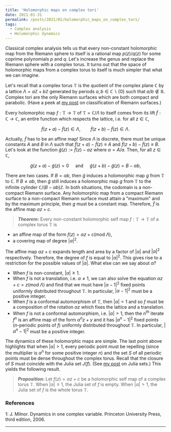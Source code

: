 ```yaml
---
title: 'Holomorphic maps on complex tori'
date: 2021-01-31
permalink: /posts/2021/01/holomorphic_maps_on_complex_tori/
tags:
  - Complex analysis
  - Holomorphic dynamics
---
```


Classical complex analysis tells us that every non-constant holomorphic map from the Riemann sphere to itself is a rational map $p(z)/q(z)$ for some coprime polynomials $p$ and $q$. Let's increase the genus and replace the Riemann sphere with a complex torus. It turns out that the space of holomorphic maps from a complex torus to itself is much simpler that what we can imagine.

Let's recall that a complex torus $\mathbb{T}$ is the quotient of the complex plane $\mathbb{C}$ by a lattice $\Lambda = a\mathbb{Z} + b\mathbb{Z}$ generated by periods $a,b \in \mathbb{C} \backslash \{0\}$ such that $a/b \not\in \mathbb{R}$. Complex tori are the only Riemann surfaces which are both compact and parabolic. (Have a peek at [my post](/posts/2020/07/classification/) on classification of Riemann surfaces.)

Every holomorphic map $f: \mathbb{T} \to \mathbb{T}$ of $\mathbb{T} = \mathbb{C} / \Lambda$ to itself comes from its lift $\tilde{f} :\mathbb{C} \to \mathbb{C}$, an entire function which respects the lattice, i.e. for all $z \in \mathbb{C}$,

$$
\tilde{f}(z+a) - \tilde{f}(z) \in \Lambda, \qquad \tilde{f}(z+b) - \tilde{f}(z) \in \Lambda.
$$

Actually, $\tilde{f}$ has to be an affine map! Since $\Lambda$ is discrete, there must be unique constants $A$ and $B$ in $\Lambda$ such that $\tilde{f}(z+a) - \tilde{f}(z) \equiv A$ and $\tilde{f}(z+b) - \tilde{f}(z) \equiv B$. Let's look at the function $\tilde{g}(z):=\tilde{f}(z)-\alpha z$ where $\alpha = A/a$. Then, for all $z \in \mathbb{C}$,

$$
\tilde{g}(z+a)-\tilde{g}(z) = 0 \quad \text{ and } \quad \tilde{g}(z+b)-\tilde{g}(z) = B-\alpha b,
$$

There are two cases. If $B= \alpha b$, then $\tilde{g}$ induces a holomorphic map $g$ from $\mathbb{T}$ to $\mathbb{C}$. If $B \neq \alpha b$, then $\tilde{g}$ still induces a holomorphic map $g$ from $\mathbb{T}$ to the infinite cylinder $\mathbb{C}/(B - \alpha b)\mathbb{Z}$. In both situations, the codomain is a non-compact Riemann surface. Any holomorphic map from a compact Riemann surface to a non-compact Riemann surface must attain a "maximum" and by the maximum principle, then $g$ must be a constant map. Therefore, $\tilde{f}$ is the affine map $\alpha z + c$.

> **_Theorem:_** Every non-constant holomorphic self map $f: \mathbb{T} \to \mathbb{T}$ of a complex torus $\mathbb{T}$ is
* an affine map of the form $f(z)=\alpha z + c (\text{mod }\Lambda)$,
* a covering map of degree $\vert \alpha \vert^2$.

The affine map $\alpha z+c$ expands length and area by a factor of $\vert \alpha \vert$ and $\vert \alpha \vert^2$ respectively. Therefore, the degree of $f$ is equal to $\vert \alpha \vert^2$. This gives rise to a restriction for the possible values of $\vert \alpha\vert$. What else can we say about $\alpha$?
* When $f$ is non-constant, $\vert \alpha \vert \geq 1$.
* When $f$ is not a translation, i.e. $\alpha \neq 1$, we can also solve the equation $\alpha z + c = z (\text{mod } \Lambda)$ and find that we must have $\vert \alpha - 1\vert^2$ fixed points uniformly distributed throughout $\mathbb{T}$. In particular, $\vert \alpha - 1\vert^2$ must be a positive integer.
* When $f$ is a conformal automorphism of $\mathbb{T}$, then $\vert \alpha \vert = 1$ and so $f$ must be a composition of the rotation $\alpha z$ which fixes the lattice and a translation.
* When $f$ is not a conformal automorphism, i.e. $\vert \alpha\vert>1$, then the $n^{\text{th}}$ iterate $f^n$ is an affine map of the form $\alpha^n z + \gamma$ and it has $\vert \alpha^n -1\vert^2$ fixed points ($n$-periodic points of $f$) uniformly distributed throughout $\mathbb{T}$. In particular, $\vert \alpha^n - 1\vert^2$ must be a positive integer.

The dynamics of these holomorphic maps are simple. The last point above highlights that when $\vert \alpha \vert > 1$, every periodic point must be repelling (since the multiplier is $\alpha^n$ for some positive integer $n$) and the set $S$ of all periodic points must be dense throughout the complex torus. Recall that the closure of $S$ must coincide with the Julia set $J(f)$. (See [my post](/posts/2020/06/fatou_and_julia/) on Julia sets.) This yields the following result.

> **_Proposition:_** Let $f(z) = \alpha z + c$ be a holomorphic self map of a complex torus $\mathbb{T}$. When $\vert \alpha \vert \leq 1$, the Julia set of $f$ is empty. When $\vert \alpha \vert > 1$, the Julia set of $f$ is the whole torus $\mathbb{T}$.

### References

<a name="fn1">1</a>: J. Milnor. Dynamics in one complex variable. Princeton University Press, third edition, 2006.  

------
